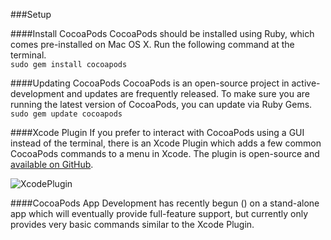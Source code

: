 ###Setup

####Install CocoaPods
CocoaPods should be installed using Ruby, which comes pre-installed on Mac OS X. Run the following command at the terminal.  
```sudo gem install cocoapods```

####Updating CocoaPods
CocoaPods is an open-source project in active-development and updates are frequently released. To make sure you are running the latest version of CocoaPods, you can update via Ruby Gems.  
```sudo gem update cocoapods```

####Xcode Plugin
If you prefer to interact with CocoaPods using a GUI instead of the terminal, there is an Xcode Plugin which adds a few common CocoaPods commands to a menu in Xcode. The plugin is open-source and [available on GitHub](https://github.com/kattrali/cocoapods-xcode-plugin).

![XcodePlugin](https://github.com/kattrali/cocoadocs-xcode-plugin/raw/master/menu.png)

####CocoaPods App
Development has recently begun () on a stand-alone app which will eventually provide full-feature support, but currently only provides very basic commands similar to the Xcode Plugin.
